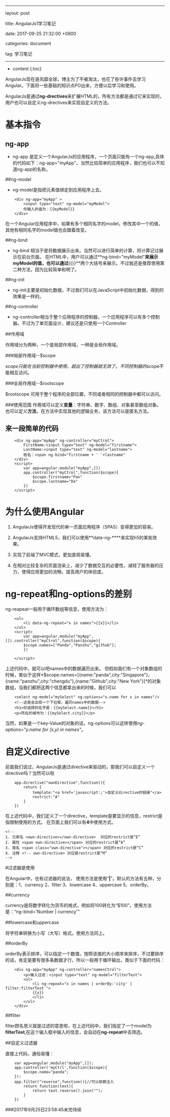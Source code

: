 ﻿---

layout: post

title:  AngularJs1学习笔记

date:   2017-09-25 21:32:00 +0800

categories: document

tag: 学习笔记

---

*   content
{:toc}

AngularJs现在是风靡全球，博主为了不被淘汰，也花了些许事件去学习Angular。下面将一些基础的知识点PO出来，方便以后学习和使用。

AngularJs是通过**ng-drectives**来扩展HTML的，所有方法都是通过它来实现的，用户也可以自定义ng-drectives来实现自定义的方法。

# 基本指令

## ng-app

-  ng-app 是定义一个AngularJs的应用程序，一个页面只能有一个ng-app,具体的代码如下：ng-app="myApp"。当然比较简单的应用程序，我们也可以不知道ng-app的名称。

##ng-model
- ng-model是指把元素值绑定到应用程序上去。
```
    <div ng-app="myApp" >
        <input type="text" ng-model="myModel">
        你输入的值为：{{myModel}}
    </div>
```
在一个Angular应用程序中，如果有多个相同名字的model，修改其中一个的值，其他有相同名字的model值也会跟着改变。

##ng-bind

- ng-bind 相当于是将数据展示出来。当然可以进行简单的计算，将计算记过展示在前台页面。
在HTML中，用户可以通过**ng-bind="myModel"**来展示myModel的值，也可以通过**{{}}**两个大括号来展示。不过我还是推荐使用第二种方法，因为比较简单和明了。

##ng-init 

- ng-init主要是初始化数据，不过我们可以在JavaScript中初始化数据，得到的效果是一样的。

##ng-controller

- ng-controller相当于整个应用程序的控制器，一个应用程序可以有多个控制器。不过为了单页面设计，建议还是只使用一个Controller

##作用域

作用域分为两种，一个是局部作用域，一种是全局作用域。

###局部作用域--$scope

$scope 只能在当前控制器中使用，超出了控制器就无效了。不同控制器的$scope不能相互访问。

###全局作用域--$rootscope

$rootscope 可用于整个程序的全部位置，不同或者相同的控制器中都可以访问。

###使用范围
作用域可以定义**变量**：字符串、数字、数组、对象甚至数组对象。也可以定义**方法**，在方法中实现其他的逻辑业务，该方法可以是匿名方法。


## 来一段简单的代码
```
    <div ng-app="myApp" ng-controller="myCtrol">
        FirstName:<input type="text" ng-model="firstname">
        LastName:<input type="text" ng-model="lastname">
        姓名：<span ng-bind="firstname + ' '+lastname"
    </div>
    <script>
        var app=angular.module("myApp",[])
        app.controller("myCtrol",function($scope){
            $scope.firstname="Pan"
            $scope.lastname="Da"
        })
    </script>
```

# 为什么使用Angular

1. AngularJs使得开发现代的单一页面应用程序（SPAS）变得更加的容易。
2. AngularJs支持HTML5，我们可以使用**data-ng-****来实现h5的某些效果。
3. 实现了前端了MVC模式，更加直观易懂。 

4. 在相对比较复杂的页面渲染上，减少了数据交互的必要性，减轻了服务器的压力，使得应用更加的流畅，提高用户的体验度。


# ng-repeat和ng-options的差别

ng-reapeat一般用于循环数组等信息，使用方法为：
```
    <ul>
        <li data-ng-repeat="x in names">{{x}}</li>
    </ul>
    <script>
        var app=angular.module("myApp",[]).controller("myCtrol",function($scope){
        $scope.names=["Panda","Panzhu","github"];
        })
        
    </script>
```
上述代码中，就可以吧names中的数据遍历出来。
但假如我们有一个对象数组的时候，类似于这样*$scope.names=[{name:"panda",city:"Singapore"}，{name:"panzhu",city:"chengdu"},{name:"Github",city:"New York"}]*的对象数组，当我们都把这两个信息都拿出来的时候，我们可以

```
    <select ng-model="mySelect" ng-options="x.name for x in names"/>
    <!--这是会出现一个下拉框，遍历names中的数据-->
    <h1>你选择的名字是：{{mySelect.name}}</h1>
    <p>所在的城市为：{{mySelect.city}}</p>
```
当然，如果是一个key-Value的对象的话，ng-options可以这样使用*ng-options="y.name for (x,y) in names"*。

# 自定义directive

前面我们说过，AngularJs是通过directive来驱动的，那我们可以自定义一个directive吗？当然可以啦
```
    app.directive("ownDirective",function(){
        return {
            template:"<a href='javascript:;'>自定义directive的链接"</a>
            restrict:"A"
        }
    })
```
在上述代码中，我们定义了一个directive，template是要显示的信息，restrict是指限制使用的方式。
在页面上我们可以有**4**中使用方式。
```
<!--
1. 元素名 <own-directive></own-directive>  对应的restrict是“E”
2. 属性 <span own-directive></span> 对应的restrict是“A”
3. 类名 <span class="own-directive"></span> 对应的restrict是“C”
4. 注释 <!-- own-directive> 对应是restrict是“M”
-->
```

#过滤器是使用

在Angular中，也有过滤器的说法， 使用方法是使用“**|**”。默认的方法有五种，分别是：1、currency 2、filter 3、lowercase 4、uppercase 5、orderBy。

##currency

currency是将数字转化为货币的格式，例如将100转化为“$100”。使用方法是：“ng-bind='Number | currency'”

##lowercase和uppercase

将字符串转换为小写（大写）格式。使用方法同上。

##orderBy

orderBy表示排序，可以指定一个数值，按照该值的大小顺序来排序，不过要排序的话，肯定是要有很多条数据才行，所以一般用于循环输出，类似于下面的代码：

```
    <div ng-app="myApp" ng-controller="namesCtrol">
        <p>输入过滤：<input type="text" ng-model="filterTest">
        <ul>
            <li ng-repeat="x in names | orderBy:'city' | filter:filterTest ">
            {{x}}
            </li>
        </ul>
    </div>
```

##filter

filter顾名思义就是过滤的意思啦，在上述代码中，我们指定了一个model为**filterTest**,在这个输入框中输入的信息，会自动在**ng-repeat**中去筛选。

##自定义过滤器

直接上代码，通俗易懂：
```
    var app=angular.module("myApp",[]);
    app.controller('myCtrl',function($scope){
        $scope.name="panda";
    });
    app.filter("reverse",function(){//可以依赖注入
        return function(text){
            return text.reverse().join("");
        }
    })
```

###2017年9月25日23:58:45未完待续

